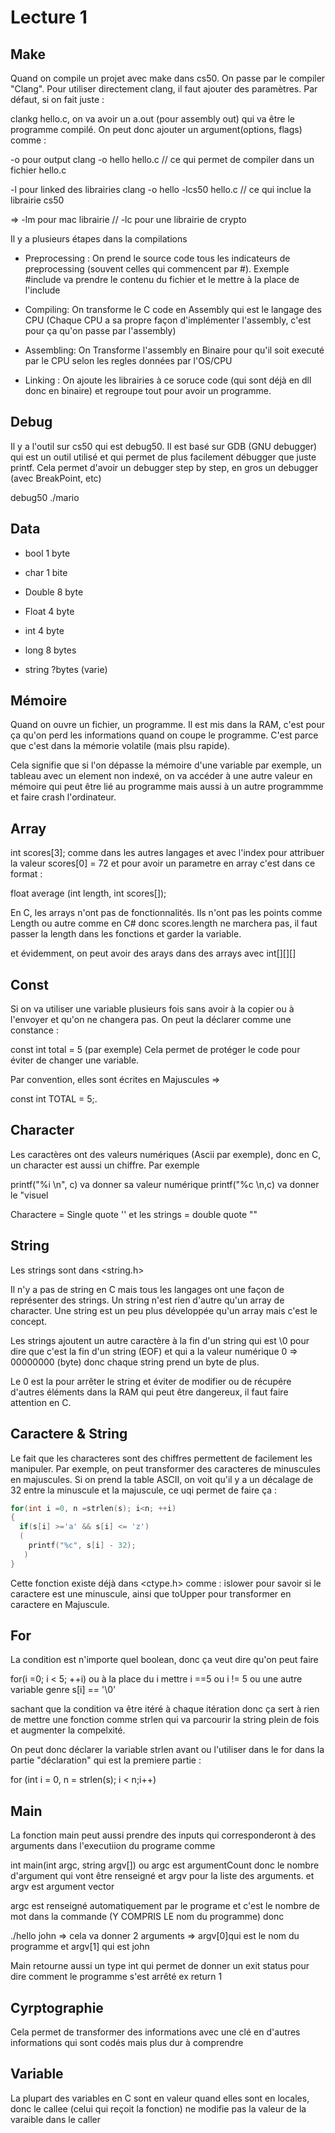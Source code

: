 # Lecture 1

## Make

Quand on compile un projet avec make dans cs50. On passe par le compiler "Clang". Pour utiliser directement clang, il faut ajouter des paramètres. Par défaut, si on fait juste :

clankg hello.c, on va avoir un a.out (pour assembly out) qui va être le programme compilé. On peut donc ajouter un argument(options, flags) comme :

-o pour output
clang -o hello hello.c // ce qui permet de compiler dans un fichier hello.c

-l pour linked des librairies
clang -o hello -lcs50 hello.c // ce qui inclue la librairie cs50

=> -lm pour mac librairie // -lc pour une librairie de crypto

Il y a plusieurs étapes dans la compilations

* Preprocessing : On prend le source code tous les indicateurs de preprocessing (souvent celles qui commencent par #). Exemple #include va prendre le contenu du fichier et le mettre à la place de l'include

* Compiling: On transforme le C code en Assembly qui est le langage des CPU (Chaque CPU a sa propre façon d'implémenter l'assembly, c'est pour ça qu'on passe par l'assembly)

* Assembling: On Transforme l'assembly en Binaire pour qu'il soit executé par le CPU selon les regles données par l'OS/CPU

* Linking : On ajoute les librairies à ce soruce code (qui sont déjà en dll donc en binaire) et regroupe tout pour avoir un programme. 


## Debug

Il y a l'outil sur cs50 qui est debug50. Il est basé sur GDB (GNU debugger) qui est un outil utilisé et qui permet de plus facilement débugger que juste printf. Cela permet d'avoir un debugger step by step, en gros un debugger (avec BreakPoint, etc)

debug50 ./mario

## Data

* bool 1 byte

* char 1 bite

* Double 8 byte

* Float 4 byte

* int 4 byte

* long 8 bytes

* string ?bytes (varie)

## Mémoire
Quand on ouvre un fichier, un programme. Il est mis dans la RAM, c'est pour ça qu'on perd les informations quand on coupe le programme. C'est parce que c'est dans la mémorie volatile (mais plsu rapide).

Cela signifie que si l'on dépasse la mémoire d'une variable par exemple, un tableau avec un element non indexé, on va accéder à une autre valeur en mémoire qui peut être lié au programme mais aussi à un autre programmme et faire crash l'ordinateur.

## Array

int scores[3]; comme dans les autres langages et avec l'index pour attribuer la valeur scores[0] = 72 et pour avoir un parametre en array c'est dans ce format :

float average (int length, int scores[]);

En C, les arrays n'ont pas de fonctionnalités. Ils n'ont pas les points comme Length ou autre comme en C# donc scores.length ne marchera pas, il faut passer la length dans les fonctions et garder la variable.

et évidemment, on peut avoir des arays dans des arrays avec int[][][]

## Const

Si on va utiliser une variable plusieurs fois sans avoir à la copier ou à l'envoyer et qu'on ne changera pas. On peut la déclarer comme une constance :

const int total = 5 (par exemple) Cela permet de protéger le code pour éviter de changer une variable.

Par convention, elles sont écrites en Majuscules =>

const int TOTAL = 5;.

## Character

Les caractères ont des valeurs numériques (Ascii par exemple), donc en C, un character est aussi un chiffre. Par exemple

printf("%i \n", c) va donner sa valeur numérique
printf("%c \n,c) va donner le "visuel

Charactere = Single quote ''  et les strings = double quote ""

## String

Les strings sont dans <string.h>

Il n'y a pas de string en C mais tous les langages ont une façon de représenter des strings. Un string n'est rien d'autre qu'un array de character. Une string est un peu plus développée qu'un array mais c'est le concept.

Les strings ajoutent un autre caractère à la fin d'un string qui est \0 pour dire que c'est la fin d'un string (EOF) et qui a la valeur numérique 0 => 00000000 (byte) donc chaque string prend un byte de plus.

Le 0 est la pour arrêter le string et éviter de modifier ou de récupére d'autres éléments dans la RAM qui peut être dangereux, il faut faire attention en C.

## Caractere & String

Le fait que les characteres sont des chiffres permettent de facilement les manipuler. Par exemple, on peut transformer des caracteres de minuscules en majuscules. Si on prend la table ASCII, on voit qu'il y a un décalage de 32 entre la minuscule et la majuscule, ce uqi permet de faire ça :

``` C
for(int i =0, n =strlen(s); i<n; ++i)
{
  if(s[i] >='a' && s[i] <= 'z')
  (
    printf("%c", s[i] - 32);
   )
}
```

Cette fonction existe déjà dans <ctype.h> comme : islower pour savoir si le caractere est une minuscule, ainsi que toUpper pour transformer en caractere en Majuscule.

## For

La condition est n'importe quel boolean, donc ça veut dire qu'on peut faire

for(i =0; i < 5; ++i) ou à la place du i mettre i ==5 ou i != 5 ou une autre variable genre s[i] == '\0'

sachant que la condition va être itéré à chaque itération donc ça sert à rien de mettre une fonction comme strlen qui va parcourir la string plein de fois et augmenter la compelxité.

On peut donc déclarer la variable strlen avant ou l'utiliser dans le for dans la partie "déclaration" qui est la premiere partie :

for (int i = 0, n = strlen(s); i < n;i++)

## Main

La fonction main peut aussi prendre des inputs qui corresponderont à des arguments dans l'executiion du programe comme

int main(int argc, string argv[]) ou argc est argumentCount donc le nombre d'argument qui vont être renseigné et argv pour la liste des arguments. et argv est argument vector

argc est renseigné automatiquement par le programe et c'est le nombre de mot dans la commande (Y COMPRIS LE nom du programme) donc

./hello john => cela va donner 2 arguments => argv[0]qui est le nom du programme et argv[1] qui est john

Main retourne aussi un type int qui permet de donner un exit status pour dire comment le programme s'est arrêté ex return 1

## Cyrptographie

Cela permet de transformer des informations avec une clé en d'autres informations qui sont codés mais plus dur à comprendre

## Variable

La plupart des variables en C sont en valeur quand elles sont en locales, donc le callee (celui qui reçoit la fonction) ne modifie pas la valeur de la varaible dans le caller
